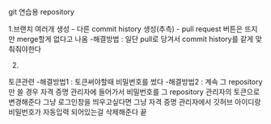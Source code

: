 git 연습용 repository



1.브랜치 여러개 생성 - 다른 commit history 생성(추측) - pull request 버튼은 뜨지만 merge할게 없다고 나옴
-해결방법 : 일단 pull로 당겨서 commit history를 같게 맞춰줘야한다

2. 

토큰관련 
-해결방법1 : 토큰써야할때 비밀번호를 썼다
-해결방법2 : 계속 그 repository만 쓸 경우 자격 증명 관리자에 들어가서 비밀번호를 그 repository 관리자의 토큰으로 변경해준다 그냥 로그인창을 띄우고싶다면 그냥 자격 증명 관리자에서 깃허브 아이디랑 비밀번호가 자동입력 되어있는걸 삭제해준다 끝


